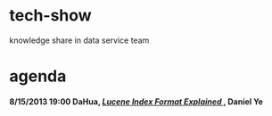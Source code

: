tech-show
=========

knowledge share in data service team

<h1>agenda</h1>
<h4>8/15/2013 19:00 DaHua, <i><a href = 'https://docs.google.com/presentation/d/1DNelkWtvIqt4NWp_PKKdn0OhXF9QVgf_OIFrF5VWczw/edit?usp=sharing'> Lucene Index Format Explained </a></i>, Daniel Ye</h4>
